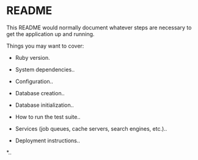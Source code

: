 # README

This README would normally document whatever steps are necessary to get the
application up and running.

Things you may want to cover:

* Ruby version.

* System dependencies..

* Configuration..

* Database creation..

* Database initialization..

* How to run the test suite..

* Services (job queues, cache servers, search engines, etc.)..

* Deployment instructions..

*..
